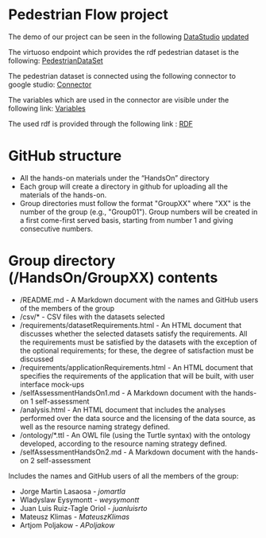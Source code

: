 Pedestrian Flow project
==================

The demo of our project can be seen in the following [DataStudio](https://datastudio.google.com/reporting/b3178807-28f6-4602-9ec9-cbe428dd9077/page/dXz3) [updated](https://datastudio.google.com/datasources/81cae223-3f17-4986-a5fe-3e6e33963b35)


The virtuoso endpoint which provides the rdf pedestrian dataset is the following:
[PedestrianDataSet](http://vocab.linkeddata.es/sparql/pedestrians/)

The pedestrian dataset is connected using the following connector to google studio:
[Connector](https://github.com/DataFabricRus/datastudio-sparql-connector)

The variables which are used in the connector are visible under the following link:
[Variables](https://datastudio.google.com/datasources/81cae223-3f17-4986-a5fe-3e6e33963b35)

The used rdf is provided through the following link :
[RDF](https://onedrive.live.com/?authkey=%21AHpcyuXREHdY53U&cid=6732DC5DA2B5A3E4&id=6732DC5DA2B5A3E4%2135187&parId=root&action=locate )




# GitHub structure

* All the hands-on materials under the “HandsOn” directory
* Each group will create a directory in github for uploading all the materials of the hands-on. 
* Group directories must follow the format "GroupXX" where "XX" is the number of the group (e.g., "Group01"). Group numbers will be created in a first come-first served basis, starting from number 1 and giving consecutive numbers.

# Group directory (/HandsOn/GroupXX) contents

* /README.md - A Markdown document with the names and GitHub users of the members of the group 
* /csv/* - CSV files with the datasets selected 
* /requirements/datasetRequirements.html - An HTML document that discusses whether the selected datasets satisfy the requirements. All the requirements must be satisfied by the datasets with the exception of the optional requirements; for these, the degree of satisfaction must be discussed
* /requirements/applicationRequirements.html - An HTML document that specifies the requirements of the application that will be built, with user interface mock-ups
* /selfAssessmentHandsOn1.md - A Markdown document with the hands-on 1 self-assessment
* /analysis.html - An HTML document that includes the analyses performed over the data source and the licensing of the data source, as well as the resource naming strategy defined.
* /ontology/*.ttl - An OWL file (using the Turtle syntax) with the ontology developed, according to the resource naming strategy defined.
* /selfAssessmentHandsOn2.md - A Markdown document with the hands-on 2 self-assessment

Includes the names and GitHub users of all the members of the group:
* Jorge Martin Lasaosa - _jomartla_
* Wladyslaw Eysymontt - _weysymontt_
* Juan Luis Ruiz-Tagle Oriol - _juanluisrto_
* Mateusz Klimas - _MateuszKlimas_
* Artjom Poljakow - _APoljakow_





